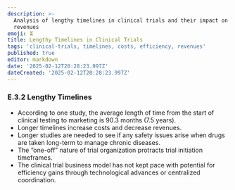 ```yaml
---
description: >-
  Analysis of lengthy timelines in clinical trials and their impact on costs and
  revenues
emoji: ⏳
title: Lengthy Timelines in Clinical Trials
tags: 'clinical-trials, timelines, costs, efficiency, revenues'
published: true
editor: markdown
date: '2025-02-12T20:28:23.997Z'
dateCreated: '2025-02-12T20:28:23.997Z'
---
```

### E.3.2 Lengthy Timelines

- According to one study, the average length of time from the start of clinical testing to marketing is 90.3 months (7.5 years).
- Longer timelines increase costs and decrease revenues.
- Longer studies are needed to see if any safety issues arise when drugs are taken long-term to manage chronic diseases.
- The “one-off” nature of trial organization protracts trial initiation timeframes.
- The clinical trial business model has not kept pace with potential for efficiency gains through technological advances or centralized coordination.

#
